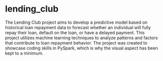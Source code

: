# lending_club

The Lending Club project aims to develop a predictive model based on historical loan repayment data to forecast whether an individual will fully repay their loan, default on the loan, or have a delayed payment. This project utilizes machine learning techniques to analyze patterns and factors that contribute to loan repayment behavior. The project was created to showcase coding skills in PySpark, which is why the visual aspect has been kept to a minimum.
